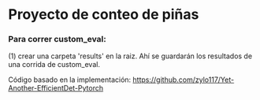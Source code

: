 # Proyecto de conteo de piñas
### Para correr custom_eval:
(1) crear una carpeta 'results' en la raiz. Ahí se guardarán los resultados de una corrida de custom_eval.

Código basado en la implementación:
https://github.com/zylo117/Yet-Another-EfficientDet-Pytorch
